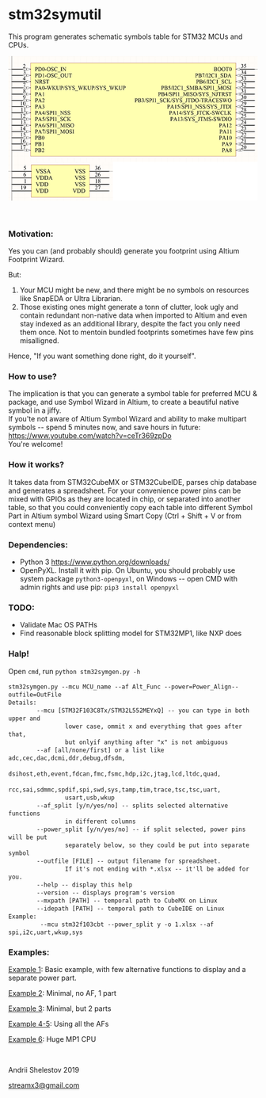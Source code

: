 # stm32symutil
This program generates schematic symbols table for STM32 MCUs and CPUs.

![Preview](https://raw.githubusercontent.com/streamx3/stm32symutil/master/images/preview.png "Preview")

<br>

### Motivation:
Yes you can (and probably should) generate you footprint using Altium Footprint Wizard.

But:

1) Your MCU might be new, and there might be no symbols on resources like SnapEDA or Ultra Librarian.
2) Those existing ones might generate a tonn of clutter, look ugly and contain redundant non-native data when imported to Altium and even stay indexed as an additional library, despite the fact you only need them once. Not to mentoin bundled footprints sometimes have few pins misalligned.


Hence, "If you want something done right, do it yourself".

### How to use?
The implication is that you can generate a symbol table for preferred  MCU & package, and use Symbol Wizard in Altium, to create a beautiful native symbol in a jiffy.<br>
If you'te not aware of Altium Symbol Wizard and ability to make multipart symbols -- spend 5 minutes now, and save hours in future: https://www.youtube.com/watch?v=ceTr369zpDo <br>
You're welcome!

### How it works?
It takes data from STM32CubeMX or STM32CubeIDE, parses chip database and generates a spreadsheet.
For your convenience power pins can be mixed with GPIOs as they are located in chip, or separated into another table, so that you could conveniently copy each table into different Symbol Part in Altium symbol Wizard using Smart Copy (Ctrl + Shift + V or from context menu)

### Dependencies:
+ Python 3 https://www.python.org/downloads/
+ OpenPyXL. Install it with pip. On Ubuntu, you should probably use system package `python3-openpyxl`, on Windows -- open CMD with admin rights and use pip: `pip3 install openpyxl`


### TODO:
+ Validate Mac OS PATHs
+ Find reasonable block splitting model for STM32MP1, like NXP does

### Halp!
Open `cmd`, run `python stm32symgen.py -h`
```
stm32symgen.py --mcu MCU_name --af Alt_Func --power=Power_Align--outfile=OutFile
Details:
        --mcu [STM32F103C8Tx/STM32L552MEYxQ] -- you can type in both upper and
                lower case, ommit x and everything that goes after that,
                but onlyif anything after "x" is not ambiguous
        --af [all/none/first] or a list like adc,cec,dac,dcmi,ddr,debug,dfsdm,
                dsihost,eth,event,fdcan,fmc,fsmc,hdp,i2c,jtag,lcd,ltdc,quad,
                rcc,sai,sdmmc,spdif,spi,swd,sys,tamp,tim,trace,tsc,tsc,uart,
                usart,usb,wkup
        --af_split [y/n/yes/no] -- splits selected alternative functions
                in different columns
        --power_split [y/n/yes/no] -- if split selected, power pins will be put
                separately below, so they could be put into separate symbol
        --outfile [FILE] -- output filename for spreadsheet.
                If it's not ending with *.xlsx -- it'll be added for you.
        --help -- display this help
        --version -- displays program's version
        --mxpath [PATH] -- temporal path to CubeMX on Linux
        --idepath [PATH] -- temporal path to CubeIDE on Linux
Example:
         --mcu stm32f103cbt --power_split y -o 1.xlsx --af spi,i2c,uart,wkup,sys 
```

### Examples:
[Example 1](https://github.com/streamx3/stm32symutil/blob/master/examples/Example1.md "Example 1"): Basic example, with few alternative functions to display and a separate power part.

[Example 2](https://github.com/streamx3/stm32symutil/blob/master/examples/Example2.md "Example 2"): Minimal, no AF, 1 part

[Example 3](https://github.com/streamx3/stm32symutil/blob/master/examples/Example3.md "Example 3"): Minimal, but 2 parts

[Example 4-5](https://github.com/streamx3/stm32symutil/blob/master/examples/Example4-5.md "Example 4-5"): Using all the AFs

[Example 6](https://github.com/streamx3/stm32symutil/blob/master/examples/Example6.md "Example 6"): Huge MP1 CPU

<br>

Andrii Shelestov 2019

streamx3@gmail.com
